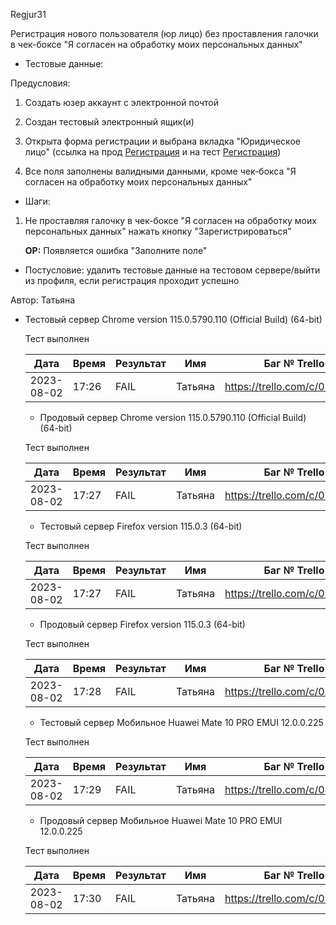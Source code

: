 Regjur31

Регистрация нового пользователя (юр лицо) без проставления галочки в чек-боксе "Я согласен на обработку моих персональных данных"

* Тестовые данные: 

Предусловия:

1. Создать юзер аккаунт с электронной почтой

2. Создан тестовый электронный ящик(и)

3. Открыта форма регистрации и выбрана вкладка "Юридическое лицо"
   (ссылка на прод [Регистрация](https://stroyrem-nn.ru/user/register) и на тест [Регистрация](https://test2.stroyrem-nn.ru/user/register))

4. Все поля заполнены валидными данными, кроме чек-бокса "Я согласен на обработку моих персональных данных"
* Шаги:
1. Не проставляя галочку в чек-боксе "Я согласен на обработку моих персональных данных" нажать кнопку "Зарегистрироваться"
   
   **ОР:** Появляется ошибка "Заполните поле"
* Постусловие: удалить тестовые данные на тестовом сервере/выйти из профиля, если регистрация проходит успешно

Автор: Татьяна

* Тестовый сервер Chrome version 115.0.5790.110 (Official Build) (64-bit)
  
  Тест выполнен
  
  | Дата       | Время | Результат | Имя     | Баг № Trello                  |
  | ---------- | ----- | --------- | ------- | ----------------------------- |
  | 2023-08-02 | 17:26 | FAIL      | Татьяна | https://trello.com/c/0SUpLICt |
  
  - Продовый сервер Chrome version 115.0.5790.110 (Official Build) (64-bit)
  
  Тест выполнен
  
  | Дата       | Время | Результат | Имя     | Баг № Trello                  |
  | ---------- | ----- | --------- | ------- | ----------------------------- |
  | 2023-08-02 | 17:27 | FAIL      | Татьяна | https://trello.com/c/0SUpLICt |
  
  - Тестовый сервер Firefox version 115.0.3 (64-bit)
  
  Тест выполнен
  
  | Дата       | Время | Результат | Имя     | Баг № Trello                  |
  | ---------- | ----- | --------- | ------- | ----------------------------- |
  | 2023-08-02 | 17:27 | FAIL      | Татьяна | https://trello.com/c/0SUpLICt |
  
  - Продовый сервер Firefox version 115.0.3 (64-bit)
  
  Тест выполнен
  
  | Дата       | Время | Результат | Имя     | Баг № Trello                  |
  | ---------- | ----- | --------- | ------- | ----------------------------- |
  | 2023-08-02 | 17:28 | FAIL      | Татьяна | https://trello.com/c/0SUpLICt |
  
  - Тестовый сервер Мобильное Huawei Mate 10 PRO EMUI 12.0.0.225
  
  Тест выполнен
  
  | Дата       | Время | Результат | Имя     | Баг № Trello                  |
  | ---------- | ----- | --------- | ------- | ----------------------------- |
  | 2023-08-02 | 17:29 | FAIL      | Татьяна | https://trello.com/c/0SUpLICt |
  
  - Продовый сервер Мобильное Huawei Mate 10 PRO EMUI 12.0.0.225
  
  Тест выполнен
  
  | Дата       | Время | Результат | Имя     | Баг № Trello                  |
  | ---------- | ----- | --------- | ------- | ----------------------------- |
  | 2023-08-02 | 17:30 | FAIL      | Татьяна | https://trello.com/c/0SUpLICt |

